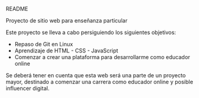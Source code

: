 README

Proyecto de sitio web para enseñanza particular

Este proyecto se lleva a cabo persiguiendo los siguientes objetivos:

- Repaso de Git en Linux
- Aprendizaje de HTML - CSS - JavaScript
- Comenzar a crear una plataforma para desarrollarme como educador online

Se deberá tener en cuenta que esta web será una parte de un proyecto mayor, destinado a comenzar una carrera como educador online y posible influencer digital.


